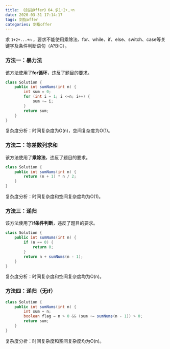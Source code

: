 ```yaml
---
title: 《剑指Offer》64.求1+2+…+n
date: 2020-03-31 17:14:17
tags: 剑指offer
categories: 剑指offer
---
```


求 `1+2+...+n` ，要求不能使用乘除法、for、while、if、else、switch、case等关键字及条件判断语句（A?B:C）。

<!--more-->

### 方法一：暴力法

该方法使用了**for循环**，违反了题目的要求。

```java
class Solution {
    public int sumNums(int n) {
        int sum = 0;
        for (int i = 1; i <=n; i++) {
            sum += i;
        }
        return sum;
    }
}
```

复杂度分析：时间复杂度为O(n)，空间复杂度为O(1)。

### 方法二：等差数列求和

该方法使用了**乘除法**，违反了题目的要求。

```java
class Solution {
    public int sumNums(int n) {
        return (n + 1) * n / 2;
    }
}
```

复杂度分析：时间复杂度和空间复杂度均为O(1)。

### 方法三：递归

该方法使用了**if条件判断**，违反了题目的要求。

```java
class Solution {
    public int sumNums(int n) {
        if (n == 0) {
            return 0;
        }
        return n + sumNums(n - 1);
    }
}
```

复杂度分析：时间复杂度和空间复杂度均为O(n)。

### 方法四：递归（无if）

```java
class Solution {
    public int sumNums(int n) {
        int sum = n;
        boolean flag = n > 0 && (sum += sumNums(n - 1)) > 0;
        return sum;
    }
}
```

复杂度分析：时间复杂度和空间复杂度均为O(n)。